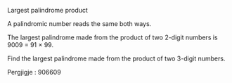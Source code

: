 Largest palindrome product

A palindromic number reads the same both ways. 

The largest palindrome made from the product of two 2-digit numbers is 9009 = 91 × 99.

Find the largest palindrome made from the product of two 3-digit numbers.

Pergjigje : 906609
